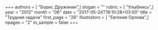 +++
authors = [ "Борис Дружинин",]
slogan = ""
rubric = [ "Улыбнись",]
year = "2012"
month = "06"
date = "2017-05-24T18:10:28+03:00"
title = "Трудная задача"
first_page = "26"
illustrators = [ "Евгения Орлова",]
npages = "2"
in_sample = false
+++
